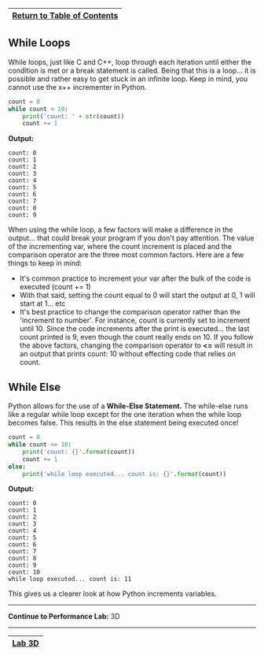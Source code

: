 |[Return to Table of Contents](/00-Table-of-Contents.md)|
|---|

## While Loops

While loops, just like C and C++, loop through each iteration until either the condition is met or a break statement is called. Being that this is a loop... it is possible and rather easy to get stuck in an infinite loop. Keep in mind, you cannot use the x++ incrementer in Python.

```python
count = 0
while count < 10:
    print('count: ' + str(count))
    count += 1
```

**Output:**

```text
count: 0
count: 1
count: 2
count: 3
count: 4
count: 5
count: 6
count: 7
count: 8
count: 9
```

When using the while loop, a few factors will make a difference in the output... that could break your program if you don't pay attention. The value of the incrementing var, where the count increment is placed and the comparison operator are the three most common factors. Here are a few things to keep in mind:

* It's common practice to increment your var after the bulk of the code is executed \(count += 1\)
* With that said, setting the count equal to 0 will start the output at 0, 1 will start at 1... etc
* It's best practice to change the comparison operator rather than the 'increment to number'. For instance, count is currently set to increment until 10. Since the code increments after the print is executed... the last count printed is 9, even though the count really ends on 10. If you follow the above factors, changing the comparison operator to **&lt;=** will result in an output that prints count: 10 without effecting code that relies on count. 

## While Else

Python allows for the use of a **While-Else Statement.** The while-else runs like a regular while loop except for the one iteration when the while loop becomes false. This results in the else statement being executed once!

```python
count = 0
while count <= 10:
    print('count: {}'.format(count))
    count += 1
else:
    print('while loop executed... count is: {}'.format(count))
```

**Output:**

```text
count: 0
count: 1
count: 2
count: 3
count: 4
count: 5
count: 6
count: 7
count: 8
count: 9
count: 10
while loop executed... count is: 11
```

This gives us a clearer look at how Python increments variables.  

---

**Continue to Performance Lab:** 3D  

---

|[Lab 3D](03_Flow_Control/lab3d.md)|
|---|
